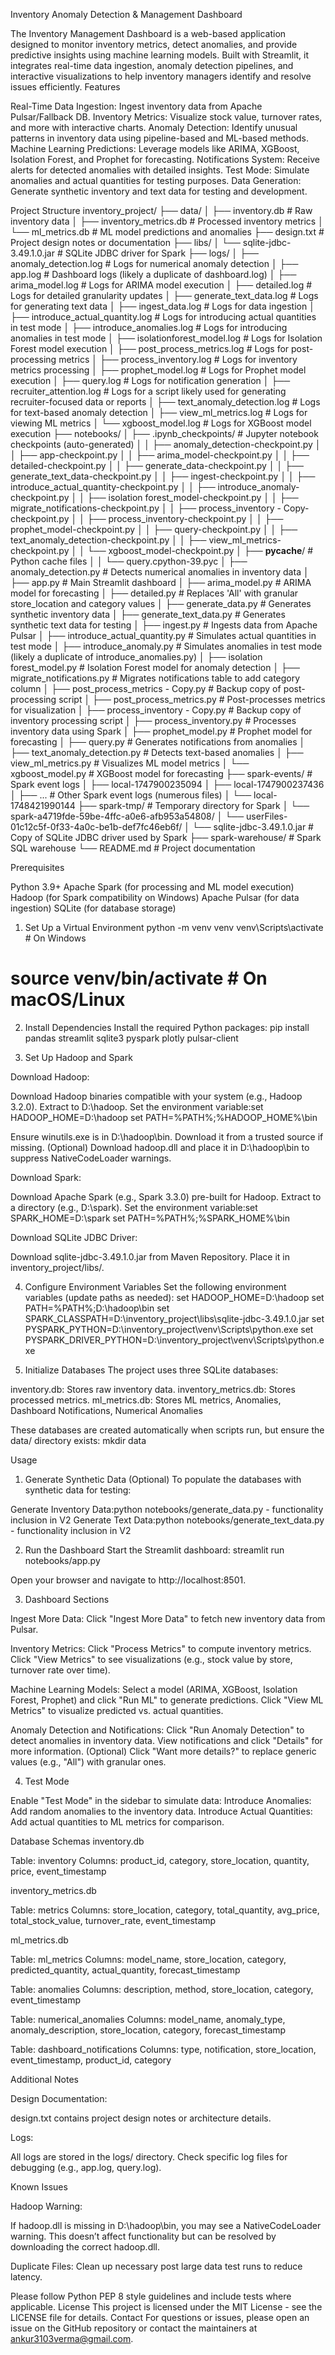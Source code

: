 Inventory Anomaly Detection & Management Dashboard
  
The Inventory Management Dashboard is a web-based application designed to monitor inventory metrics, detect anomalies, and provide predictive insights using machine learning models. Built with Streamlit, it integrates real-time data ingestion, anomaly detection pipelines, and interactive visualizations to help inventory managers identify and resolve issues efficiently.
Features

Real-Time Data Ingestion: Ingest inventory data from Apache Pulsar/Fallback DB.
Inventory Metrics: Visualize stock value, turnover rates, and more with interactive charts.
Anomaly Detection: Identify unusual patterns in inventory data using pipeline-based and ML-based methods.
Machine Learning Predictions: Leverage models like ARIMA, XGBoost, Isolation Forest, and Prophet for forecasting.
Notifications System: Receive alerts for detected anomalies with detailed insights.
Test Mode: Simulate anomalies and actual quantities for testing purposes.
Data Generation: Generate synthetic inventory and text data for testing and development.

Project Structure
inventory_project/
├── data/
│   ├── inventory.db           # Raw inventory data
│   ├── inventory_metrics.db   # Processed inventory metrics
│   └── ml_metrics.db          # ML model predictions and anomalies
├── design.txt                 # Project design notes or documentation
├── libs/
│   └── sqlite-jdbc-3.49.1.0.jar  # SQLite JDBC driver for Spark
├── logs/
│   ├── anomaly_detection.log      # Logs for numerical anomaly detection
│   ├── app.log                    # Dashboard logs (likely a duplicate of dashboard.log)
│   ├── arima_model.log            # Logs for ARIMA model execution
│   ├── detailed.log               # Logs for detailed granularity updates
│   ├── generate_text_data.log     # Logs for generating text data
│   ├── ingest_data.log            # Logs for data ingestion
│   ├── introduce_actual_quantity.log  # Logs for introducing actual quantities in test mode
│   ├── introduce_anomalies.log    # Logs for introducing anomalies in test mode
│   ├── isolationforest_model.log  # Logs for Isolation Forest model execution
│   ├── post_process_metrics.log   # Logs for post-processing metrics
│   ├── process_inventory.log      # Logs for inventory metrics processing
│   ├── prophet_model.log          # Logs for Prophet model execution
│   ├── query.log                  # Logs for notification generation
│   ├── recruiter_attention.log    # Logs for a script likely used for generating recruiter-focused data or reports
│   ├── text_anomaly_detection.log # Logs for text-based anomaly detection
│   ├── view_ml_metrics.log        # Logs for viewing ML metrics
│   └── xgboost_model.log          # Logs for XGBoost model execution
├── notebooks/
│   ├── .ipynb_checkpoints/        # Jupyter notebook checkpoints (auto-generated)
│   │   ├── anomaly_detection-checkpoint.py
│   │   ├── app-checkpoint.py
│   │   ├── arima_model-checkpoint.py
│   │   ├── detailed-checkpoint.py
│   │   ├── generate_data-checkpoint.py
│   │   ├── generate_text_data-checkpoint.py
│   │   ├── ingest-checkpoint.py
│   │   ├── introduce_actual_quantity-checkpoint.py
│   │   ├── introduce_anomaly-checkpoint.py
│   │   ├── isolation forest_model-checkpoint.py
│   │   ├── migrate_notifications-checkpoint.py
│   │   ├── process_inventory - Copy-checkpoint.py
│   │   ├── process_inventory-checkpoint.py
│   │   ├── prophet_model-checkpoint.py
│   │   ├── query-checkpoint.py
│   │   ├── text_anomaly_detection-checkpoint.py
│   │   ├── view_ml_metrics-checkpoint.py
│   │   └── xgboost_model-checkpoint.py
│   ├── __pycache__/               # Python cache files
│   │   └── query.cpython-39.pyc
│   ├── anomaly_detection.py       # Detects numerical anomalies in inventory data
│   ├── app.py                    # Main Streamlit dashboard
│   ├── arima_model.py            # ARIMA model for forecasting
│   ├── detailed.py               # Replaces 'All' with granular store_location and category values
│   ├── generate_data.py          # Generates synthetic inventory data
│   ├── generate_text_data.py     # Generates synthetic text data for testing
│   ├── ingest.py                 # Ingests data from Apache Pulsar
│   ├── introduce_actual_quantity.py  # Simulates actual quantities in test mode
│   ├── introduce_anomaly.py      # Simulates anomalies in test mode (likely a duplicate of introduce_anomalies.py)
│   ├── isolation forest_model.py # Isolation Forest model for anomaly detection
│   ├── migrate_notifications.py  # Migrates notifications table to add category column
│   ├── post_process_metrics - Copy.py  # Backup copy of post-processing script
│   ├── post_process_metrics.py   # Post-processes metrics for visualization
│   ├── process_inventory - Copy.py  # Backup copy of inventory processing script
│   ├── process_inventory.py      # Processes inventory data using Spark
│   ├── prophet_model.py          # Prophet model for forecasting
│   ├── query.py                  # Generates notifications from anomalies
│   ├── text_anomaly_detection.py # Detects text-based anomalies
│   ├── view_ml_metrics.py        # Visualizes ML model metrics
│   └── xgboost_model.py          # XGBoost model for forecasting
├── spark-events/                 # Spark event logs
│   ├── local-1747900235094
│   ├── local-1747900237436
│   ├── ...                       # Other Spark event logs (numerous files)
│   └── local-1748421990144
├── spark-tmp/                    # Temporary directory for Spark
│   └── spark-a4719fde-59be-4ffc-a0e6-afb953a54808/
│       └── userFiles-01c12c5f-0f33-4a0c-be1b-def7fc46eb6f/
│           └── sqlite-jdbc-3.49.1.0.jar  # Copy of SQLite JDBC driver used by Spark
├── spark-warehouse/              # Spark SQL warehouse
└── README.md                     # Project documentation

Prerequisites

Python 3.9+
Apache Spark (for processing and ML model execution)
Hadoop (for Spark compatibility on Windows)
Apache Pulsar (for data ingestion)
SQLite (for database storage)

1. Set Up a Virtual Environment
python -m venv venv
venv\Scripts\activate  # On Windows
# source venv/bin/activate  # On macOS/Linux

2. Install Dependencies
Install the required Python packages:
pip install pandas streamlit sqlite3 pyspark plotly pulsar-client

3. Set Up Hadoop and Spark

Download Hadoop:

Download Hadoop binaries compatible with your system (e.g., Hadoop 3.2.0).
Extract to D:\hadoop.
Set the environment variable:set HADOOP_HOME=D:\hadoop
set PATH=%PATH%;%HADOOP_HOME%\bin


Ensure winutils.exe is in D:\hadoop\bin. Download it from a trusted source if missing.
(Optional) Download hadoop.dll and place it in D:\hadoop\bin to suppress NativeCodeLoader warnings.


Download Spark:

Download Apache Spark (e.g., Spark 3.3.0) pre-built for Hadoop.
Extract to a directory (e.g., D:\spark).
Set the environment variable:set SPARK_HOME=D:\spark
set PATH=%PATH%;%SPARK_HOME%\bin




Download SQLite JDBC Driver:

Download sqlite-jdbc-3.49.1.0.jar from Maven Repository.
Place it in inventory_project/libs/.



4. Configure Environment Variables
Set the following environment variables (update paths as needed):
set HADOOP_HOME=D:\hadoop
set PATH=%PATH%;D:\hadoop\bin
set SPARK_CLASSPATH=D:\inventory_project\libs\sqlite-jdbc-3.49.1.0.jar
set PYSPARK_PYTHON=D:\inventory_project\venv\Scripts\python.exe
set PYSPARK_DRIVER_PYTHON=D:\inventory_project\venv\Scripts\python.exe

5. Initialize Databases
The project uses three SQLite databases:

inventory.db: Stores raw inventory data.
inventory_metrics.db: Stores processed metrics.
ml_metrics.db: Stores ML metrics, Anomalies, Dashboard Notifications, Numerical Anomalies

These databases are created automatically when scripts run, but ensure the data/ directory exists:
mkdir data

Usage
1. Generate Synthetic Data (Optional)
To populate the databases with synthetic data for testing:

Generate Inventory Data:python notebooks/generate_data.py - functionality inclusion in V2
Generate Text Data:python notebooks/generate_text_data.py - functionality inclusion in V2

2. Run the Dashboard
Start the Streamlit dashboard:
streamlit run notebooks/app.py


Open your browser and navigate to http://localhost:8501.

3. Dashboard Sections

Ingest More Data:
Click "Ingest More Data" to fetch new inventory data from Pulsar.


Inventory Metrics:
Click "Process Metrics" to compute inventory metrics.
Click "View Metrics" to see visualizations (e.g., stock value by store, turnover rate over time).


Machine Learning Models:
Select a model (ARIMA, XGBoost, Isolation Forest, Prophet) and click "Run ML" to generate predictions.
Click "View ML Metrics" to visualize predicted vs. actual quantities.


Anomaly Detection and Notifications:
Click "Run Anomaly Detection" to detect anomalies in inventory data.
View notifications and click "Details" for more information.
(Optional) Click "Want more details?" to replace generic values (e.g., "All") with granular ones.



4. Test Mode

Enable "Test Mode" in the sidebar to simulate data:
Introduce Anomalies: Add random anomalies to the inventory data.
Introduce Actual Quantities: Add actual quantities to ML metrics for comparison.



Database Schemas
inventory.db

Table: inventory
Columns: product_id, category, store_location, quantity, price, event_timestamp



inventory_metrics.db

Table: metrics
Columns: store_location, category, total_quantity, avg_price, total_stock_value, turnover_rate, event_timestamp



ml_metrics.db

Table: ml_metrics
Columns: model_name, store_location, category, predicted_quantity, actual_quantity, forecast_timestamp


Table: anomalies
Columns: description, method, store_location, category, event_timestamp


Table: numerical_anomalies
Columns: model_name, anomaly_type, anomaly_description, store_location, category, forecast_timestamp


Table: dashboard_notifications
Columns: type, notification, store_location, event_timestamp, product_id, category



Additional Notes

Design Documentation:

design.txt contains project design notes or architecture details.

Logs:

All logs are stored in the logs/ directory. Check specific log files for debugging (e.g., app.log, query.log).

Known Issues

Hadoop Warning:

If hadoop.dll is missing in D:\hadoop\bin, you may see a NativeCodeLoader warning. This doesn’t affect functionality but can be resolved by downloading the correct hadoop.dll.

Duplicate Files:
Clean up necessary post large data test runs to reduce latency.


Please follow Python PEP 8 style guidelines and include tests where applicable.
License
This project is licensed under the MIT License - see the LICENSE file for details.
Contact
For questions or issues, please open an issue on the GitHub repository or contact the maintainers at ankur3103verma@gmail.com.
